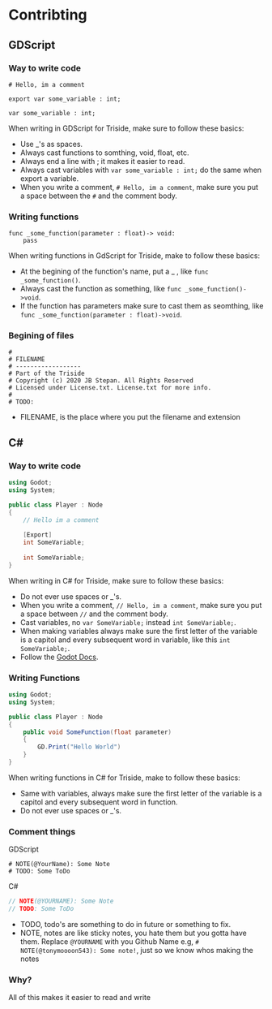 # Contribting

## GDScript
### Way to write code
```gdscript
# Hello, im a comment
	
export var some_variable : int;

var some_variable : int;
```
When writing in GDScript for Triside, make sure to follow these basics:
- Use _'s as spaces.
- Always cast functions to somthing, void, float, etc.
- Always end a line with ; it makes it easier to read.
- Always cast variables with `var some_variable : int;` do the same when export a variable.
- When you write a comment, `# Hello, im a comment`, make sure you put a space between the `#` and the comment body.

### Writing functions
```gdscript
func _some_function(parameter : float)-> void:
	pass
```
When writing functions in GdScript for Triside, make to follow these basics:
- At the begining of the function's name, put a _ , like `func _some_function()`.
- Always cast the function as something, like `func _some_function()->void`.
- If the function has parameters make sure to cast them as seomthing, like `func _some_function(parameter : float)->void`. 

### Begining of files
```gdscript
#
# FILENAME
# ------------------
# Part of the Triside
# Copyright (c) 2020 JB Stepan. All Rights Reserved
# Licensed under License.txt. License.txt for more info.
#
# TODO: 
```
- FILENAME, is the place where you put the filename and extension 

## C#
### Way to write code
```cs
using Godot;
using System;

public class Player : Node
{
	// Hello im a comment
	
	[Export]
	int SomeVariable;
	
	int SomeVariable;
}
```
When writing in C# for Triside, make sure to follow these basics:
- Do not ever use spaces or _'s.
- When you write a comment, `// Hello, im a comment`, make sure you put a space between `//` and the comment body.
- Cast variables, no `var SomeVariable;` instead `int SomeVariable;`.
- When making variables always make sure the first letter of the variable is a capitol and every subsequent word in variable, like this `int SomeVariable;`.
- Follow the [Godot Docs](https://docs.godotengine.org/en/stable/getting_started/scripting/c_sharp/index.html?highlight=c%23).

### Writing Functions
```cs
using Godot;
using System;

public class Player : Node
{
	public void SomeFunction(float parameter)
	{
		GD.Print("Hello World")
	}
}
```
When writing functions in C# for Triside, make to follow these basics:
- Same with variables, always make sure the first letter of the variable is a capitol and every subsequent word in function.
- Do not ever use spaces or _'s.

### Comment things
GDScript
```gdscript
# NOTE(@YourName): Some Note
# TODO: Some ToDo
```
C#
```cs
// NOTE(@YOURNAME): Some Note
// TODO: Some ToDo
```
- TODO, todo's are something to do in future or something to fix.
- NOTE, notes are like sticky notes, you hate them but you gotta have them. Replace `@YOURNAME` with you Github Name e.g, `# NOTE(@tonymoooon543): Some note!`, just so we know whos making the notes

### Why?
All of this makes it easier to read and write
